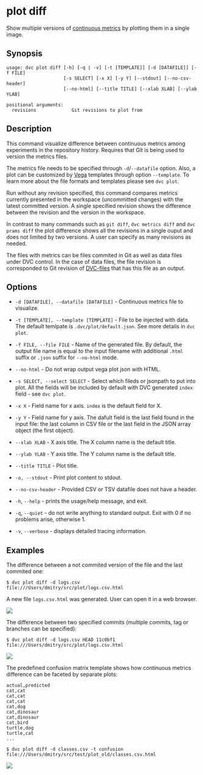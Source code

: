 # plot diff

Show multiple versions of
[continuous metrics](/doc/command-reference/plot#continous-metrics) by plotting
them in a single image.

## Synopsis

```usage
usage: dvc plot diff [-h] [-q | -v] [-t [TEMPLATE]] [-d [DATAFILE]] [-f FILE]
                     [-s SELECT] [-x X] [-y Y] [--stdout] [--no-csv-header]
                     [--no-html] [--title TITLE] [--xlab XLAB] [--ylab YLAB]

positional arguments:
  revisions             Git revisions to plot from
```

## Description

This command visualize difference between continuous metrics among experiments
in the repository history. Requires that Git is being used to version the
metrics files.

The metrics file needs to be specified through `-d`/`--datafile` option. Also, a
plot can be customized by [Vega](https://vega.github.io/) templates through
option `--template`. To learn more about the file formats and templates please
see `dvc plot`.

Run without any revision specified, this command compares metrics currently
presented in the workspace (uncommitted changes) with the latest committed
version. A single specified revision shows the difference between the revision
and the version in the workspace.

In contrast to many commands such as `git diff`, `dvc metrics diff` and
`dvc prams diff` the plot difference shows all the revisions in a single ouput
and does not limited by two versions. A user can specify as many revisions as
needed.

The files with metrics can be files commited in Git as well as data files under
DVC control. In the case of data files, the file revision is corresponded to Git
revision of [DVC-files](/doc/user-guide/dvc-file-format) that has this file as
an output.

## Options

- `-d [DATAFILE], --datafile [DATAFILE]` - Continuous metrics file to visualize.

- `-t [TEMPLATE], --template [TEMPLATE]` - File to be injected with data. The
  default temlpate is `.dvc/plot/default.json`. See more details in `dvc plot`.

- `-f FILE, --file FILE` - Name of the generated file. By default, the output
  file name is equal to the input filename with additional `.html` suffix or
  `.json` suffix for `--no-html` mode.

- `--no-html` - Do not wrap output vega plot json with HTML.

- `-s SELECT, --select SELECT` - Select which fileds or jsonpath to put into
  plot. All the fields will be included by default with DVC generated `index`
  field - see `dvc plot`.

- `-x X` - Field name for x axis. `index` is the default field for X.

- `-y Y` - Field name for y axis. The dafult field is the last field found in
  the input file: the last column in CSV file or the last field in the JSON
  array object (the first object).

- `--xlab XLAB` - X axis title. The X column name is the default title.

- `--ylab YLAB` - Y axis title. The Y column name is the default title.

- `--title TITLE` - Plot title.

- `-o, --stdout` - Print plot content to stdout.

- `--no-csv-header` - Provided CSV or TSV datafile does not have a header.

- `-h`, `--help` - prints the usage/help message, and exit.

- `-q`, `--quiet` - do not write anything to standard output. Exit with 0 if no
  problems arise, otherwise 1.

- `-v`, `--verbose` - displays detailed tracing information.

## Examples

The difference between a not commited version of the file and the last commited
one:

```dvc
$ dvc plot diff -d logs.csv
file:///Users/dmitry/src/plot/logs.csv.html
```

A new file `logs.csv.html` was generated. User can open it in a web browser.

![](/img/plot_diff_workspace.svg)

The difference between two specified commits (multiple commits, tag or branches
can be specified):

```dvc
$ dvc plot diff -d logs.csv HEAD 11c0bf1
file:///Users/dmitry/src/plot/logs.csv.html
```

![](/img/plot_diff.svg)

The predefined confusion matrix template shows how continuous metrics difference
can be faceted by separate plots:

```csv
actual,predicted
cat,cat
cat,cat
cat,cat
cat,dog
cat,dinosaur
cat,dinosaur
cat,bird
turtle,dog
turtle,cat
...
```

```dvc
$ dvc plot diff -d classes.csv -t confusion
file:///Users/dmitry/src/test/plot_old/classes.csv.html
```

![](/img/plot_diff_confusion.svg)
